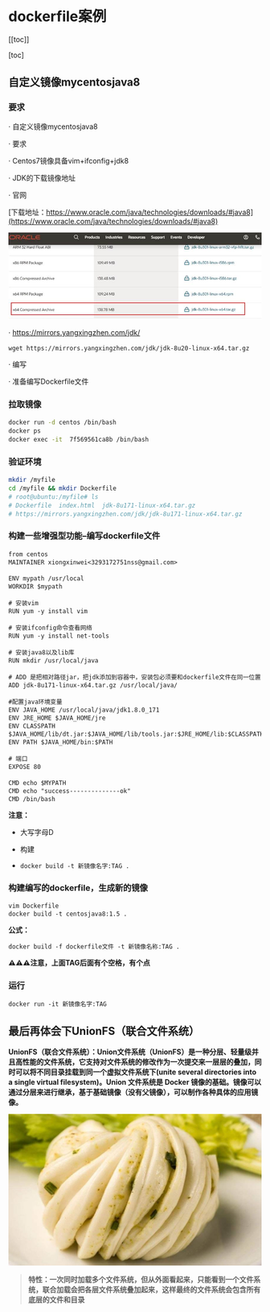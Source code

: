 # dockerfile案例

[[toc]]

[toc]

## 自定义镜像mycentosjava8

### 要求

·     自定义镜像mycentosjava8

·     要求

·     Centos7镜像具备vim+ifconfig+jdk8

·     JDK的下载镜像地址

·     官网

 [下载地址：https://www.oracle.com/java/technologies/downloads/#java8](https://www.oracle.com/java/technologies/downloads/#java8)

![graphic](./images/LRMtS6w2PDBTxfQ.jpg)

·     https://mirrors.yangxingzhen.com/jdk/

```
wget https://mirrors.yangxingzhen.com/jdk/jdk-8u20-linux-x64.tar.gz
```

·     编写

·     准备编写Dockerfile文件



### 拉取镜像

```bash
docker run -d centos /bin/bash
docker ps
docker exec -it  7f569561ca8b /bin/bash 
```



### 验证环境

```bash
mkdir /myfile
cd /myfile && mkdir Dockerfile
# root@ubuntu:/myfile# ls
# Dockerfile  index.html  jdk-8u171-linux-x64.tar.gz
# https://mirrors.yangxingzhen.com/jdk/jdk-8u171-linux-x64.tar.gz
```



### 构建一些增强型功能–编写dockerfile文件

```shell
from centos
MAINTAINER xiongxinwei<3293172751nss@gmail.com>

ENV mypath /usr/local
WORKDIR $mypath

# 安装vim
RUN yum -y install vim

# 安装ifconfig命令查看网络
RUN yum -y install net-tools

# 安装java8以及lib库
RUN mkdir /usr/local/java

# ADD 是把相对路径jar，把jdk添加到容器中，安装包必须要和dockerfile文件在同一位置
ADD jdk-8u171-linux-x64.tar.gz /usr/local/java/

#配置java环境变量
ENV JAVA_HOME /usr/local/java/jdk1.8.0_171
ENV JRE_HOME $JAVA_HOME/jre
ENV CLASSPATH $JAVA_HOME/lib/dt.jar:$JAVA_HOME/lib/tools.jar:$JRE_HOME/lib:$CLASSPATH
ENV PATH $JAVA_HOME/bin:$PATH

# 端口
EXPOSE 80

CMD echo $MYPATH
CMD echo "success--------------ok"
CMD /bin/bash
```

**注意：**

+ 大写字母D

+ 构建

+ `docker build -t 新镜像名字:TAG .`



### 构建编写的dockerfile，生成新的镜像

```
vim Dockerfile
docker build -t centosjava8:1.5 .
```

**公式：**

```
docker build -f dockerfile文件 -t 新镜像名称:TAG .
```

**⚠️⚠️⚠️注意，上面TAG后面有个空格，有个点**



### 运行

```
docker run -it 新镜像名字:TAG
```



## 最后再体会下UnionFS（联合文件系统）

**UnionFS（联合文件系统）：Union文件系统（UnionFS）是一种分层、轻量级并且高性能的文件系统，它支持对文件系统的修改作为一次提交来一层层的叠加，同时可以将不同目录挂载到同一个虚拟文件系统下(unite several directories into a single virtual filesystem)。Union 文件系统是 Docker 镜像的基础。镜像可以通过分层来进行继承，基于基础镜像（没有父镜像），可以制作各种具体的应用镜像。**

![graphic](./images/agpGsZwy8PCoBLU.jpg) 

> **特性：一次同时加载多个文件系统，但从外面看起来，只能看到一个文件系统，联合加载会把各层文件系统叠加起来，这样最终的文件系统会包含所有底层的文件和目录**